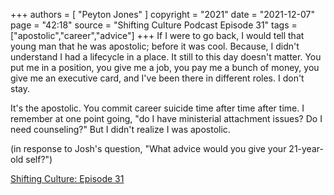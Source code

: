 +++
authors = [
  "Peyton Jones"
]
copyright = "2021"
date = "2021-12-07"
page = "42:18"
source = "Shifting Culture Podcast Episode 31"
tags = ["apostolic","career","advice"]
+++
If I were to go back, I would tell that young man that he was apostolic; before it was cool. Because, I didn't understand I had a lifecycle in a place. It still to this day doesn't matter. You put me in a position, you give me a job, you pay me a bunch of money, you give me an executive card, and I've been there in different roles. I don't stay.

It's the apostolic. You commit career suicide time after time after time. I remember at one point going, "do I have ministerial attachment issues? Do I need counseling?" But I didn't realize I was apostolic.

(in response to Josh's question, "What advice would you give your 21-year-old self?")

[Shifting Culture: Episode 31](https://podcasts.google.com/feed/aHR0cHM6Ly9mZWVkcy5idXp6c3Byb3V0LmNvbS8xNzY0MzQ3LnJzcw/episode/QnV6enNwcm91dC05NjI5MjYw?ep=14)
